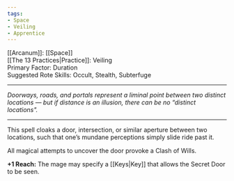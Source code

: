 ```yaml
---
tags:
- Space
- Veiling
- Apprentice
---
```


[[Arcanum]]: [[Space]]\
[[The 13 Practices|Practice]]: Veiling\
Primary Factor: Duration\
Suggested Rote Skills: Occult, Stealth, Subterfuge

---

_Doorways, roads, and portals represent a liminal point between two distinct locations — but if distance is an illusion, there can be no “distinct locations"._

---

This spell cloaks a door, intersection, or similar aperture between two locations, such that one’s mundane perceptions simply slide ride past it.

All magical attempts to uncover the door provoke a Clash of Wills.

**+1 Reach:** The mage may specify a [[Keys|Key]] that allows the Secret Door to be seen.